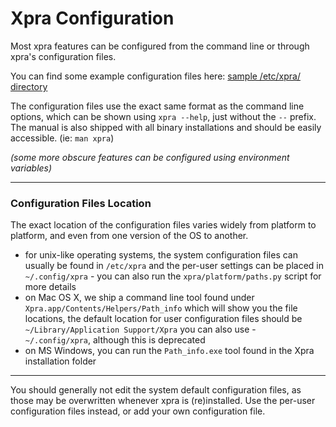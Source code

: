 # Xpra Configuration

Most xpra features can be configured from the command line or through xpra's configuration files.

You can find some example configuration files here: [sample /etc/xpra/ directory](https://xpra.org/conf/)

The configuration files use the exact same format as the command line options, which can be shown using `xpra --help`, just without the `--` prefix.\
The manual is also shipped with all binary installations and should be easily accessible. (ie: `man xpra`)

_(some more obscure features can be configured using environment variables)_

***

### Configuration Files Location

The exact location of the configuration files varies widely from platform to platform, and even from one version of the OS to another.
* for unix-like operating systems, the system configuration files can usually be found in `/etc/xpra` and the per-user settings can be placed in `~/.config/xpra` - you can also run the `xpra/platform/paths.py` script for more details
* on Mac OS X, we ship a command line tool found under `Xpra.app/Contents/Helpers/Path_info` which will show you the file locations, the default location for user configuration files should be `~/Library/Application Support/Xpra` you can also use - `
~/.config/xpra`, although this is deprecated
* on MS Windows, you can run the `Path_info.exe` tool found in the Xpra installation folder


----

You should generally not edit the system default configuration files, as those may be overwritten whenever xpra is (re)installed.
Use the per-user configuration files instead, or add your own configuration file.
